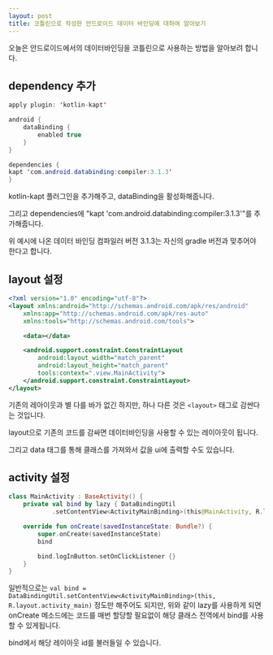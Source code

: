 ```yaml
---
layout: post
title: 코틀린으로 작성한 안드로이드 데이터 바인딩에 대하여 알아보기
---
```


오늘은 안드로이드에서의 데이터바인딩을 코틀린으로 사용하는 방법을 알아보려 합니다.

## dependency 추가

```java
apply plugin: 'kotlin-kapt'
```

```java
android {
    dataBinding {
        enabled true
    }
}
```

```java
dependencies {
kapt 'com.android.databinding:compiler:3.1.3'
}
```

kotlin-kapt 플러그인을 추가해주고, dataBinding을 활성화해줍니다.

그리고 dependencies에 "kapt 'com.android.databinding:compiler:3.1.3'"를 추가해줍니다.

위 예시에 나온 데이터 바인딩 컴파일러 버전 3.1.3는 자신의 gradle 버전과 맞추어야 한다고 합니다.


## layout 설정

```xml
<?xml version="1.0" encoding="utf-8"?>
<layout xmlns:android="http://schemas.android.com/apk/res/android"
    xmlns:app="http://schemas.android.com/apk/res-auto"
    xmlns:tools="http://schemas.android.com/tools">

    <data></data>

    <android.support.constraint.ConstraintLayout
        android:layout_width="match_parent"
        android:layout_height="match_parent"
        tools:context=".view.MainActivity">
    </android.support.constraint.ConstraintLayout>
</layout>
```

기존의 레아이웃과 별 다를 바가 없긴 하지만, 하나 다른 것은 ```<layout>``` 태그로 감싼다는 것입니다.

layout으로 기존의 코드를 감싸면 데이터바인딩을 사용할 수 있는 레이아웃이 됩니다.

그리고 data 태그를 통해 클래스를 가져와서 값을 ui에 출력할 수도 있습니다.

## activity 설정

```kotlin
class MainActivity : BaseActivity() {
    private val bind by lazy { DataBindingUtil
            .setContentView<ActivityMainBinding>(this@MainActivity, R.layout.activity_main) }

    override fun onCreate(savedInstanceState: Bundle?) {
        super.onCreate(savedInstanceState)
        bind

        bind.logInButton.setOnClickListener {}
    }
}
```

일반적으로는 ```val bind = DataBindingUtil.setContentView<ActivityMainBinding>(this, R.layout.activity_main)``` 정도만 해주어도 되지만, 
위와 같이 lazy를 사용하게 되면 onCreate 메소드에는 코드를 매번 할당할 필요없이 해당 클래스 전역에서 bind를 사용할 수 있게됩니다.

bind에서 해당 레이아웃 id를 불러들일 수 있습니다.